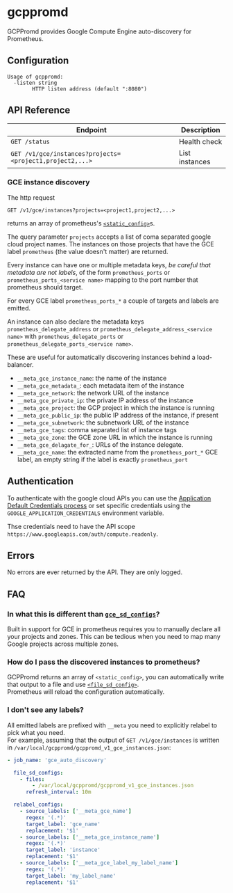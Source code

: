 # gcppromd

GCPPromd provides Google Compute Engine  auto-discovery for Prometheus.

## Configuration

```
Usage of gcppromd:
  -listen string
    	HTTP listen address (default ":8080")
```

## API Reference

| Endpoint                                                 | Description    |
| -------------------------------------------------------- | -------------- |
| `GET /status`                                            | Health check   |
| `GET /v1/gce/instances?projects=<project1,project2,...>` | List instances |

### GCE instance discovery

The http request 

`GET /v1/gce/instances?projects=<project1,project2,...>`

returns an array of prometheus's [`<static_config>`](https://prometheus.io/docs/prometheus/latest/configuration/configuration/#static_config)s.

The query parameter `projects` accepts a list of coma separated google cloud project names.
The instances on those projects that have the GCE label `prometheus` (the value doesn't matter) are returned. 

Every instance can have one or multiple metadata keys, *be careful that metadata are not labels*, of the form `prometheus_ports`
or `prometheus_ports_<service name>` mapping to the port number that prometheus
should target.

For every GCE label `prometheus_ports_*` a couple of targets and labels are emitted.

An instance can also declare the metadata keys `prometheus_delegate_address` or
`prometheus_delegate_address_<service name>` with
`prometheus_delegate_ports` or `prometheus_delegate_ports_<service name>`.

These are useful for automatically discovering instances behind a load-balancer.

- `__meta_gce_instance_name`: the name of the instance
- `__meta_gce_metadata_`<name>: each metadata item of the instance
- `__meta_gce_network`: the network URL of the instance
- `__meta_gce_private_ip`: the private IP address of the instance
- `__meta_gce_project`: the GCP project in which the instance is running
- `__meta_gce_public_ip`: the public IP address of the instance, if present
- `__meta_gce_subnetwork`: the subnetwork URL of the instance
- `__meta_gce_tags`: comma separated list of instance tags
- `__meta_gce_zone`: the GCE zone URL in which the instance is running
- `__meta_gce_delagate_for_`: URLs of the instance delegate.
- `__meta_gce_name`: the extracted name from the `prometheus_port_*` GCE label, an empty string if the label is exactly `prometheus_port`

## Authentication

To authenticate with the google cloud APIs you can use the [Application Default Credentials process](https://cloud.google.com/docs/authentication/production) or set specific credentials using the `GOOGLE_APPLICATION_CREDENTIALS` environment variable.

Thse credentials need to have the API scope `https://www.googleapis.com/auth/compute.readonly`. 

## Errors

No errors are ever returned by the API. They are only logged. 

## FAQ
### In what this is different than [`gce_sd_configs`](https://prometheus.io/docs/prometheus/latest/configuration/configuration/#%3Cgce_sd_config%3E)?

Built in support for GCE in prometheus requires you to manually declare all your projects and zones. This can be tedious when you need to map many Google projects across multiple zones.

### How do I pass the discovered instances to prometheus?

GCPPromd returns an array of `<static_config>`, you can automatically write that output to a file and use [`<file_sd_config>`]( https://prometheus.io/docs/prometheus/latest/configuration/configuration/#%3Cfile_sd_config%3E).  
Prometheus will reload the configuration automatically.

### I don't see any labels?
All emitted labels are prefixed with  `__meta` you need to explicitly relabel to pick what you need.  
For example, assuming that the output of `GET /v1/gce/instances` is written in `/var/local/gcppromd/gcppromd_v1_gce_instances.json`:

```yaml
- job_name: 'gce_auto_discovery'

  file_sd_configs:
    - files:
        - /var/local/gcppromd/gcppromd_v1_gce_instances.json
      refresh_interval: 10m

  relabel_configs:
    - source_labels: ['__meta_gce_name']
      regex: '(.*)'
      target_label: 'gce_name'
      replacement: '$1'
    - source_labels: ['__meta_gce_instance_name']
      regex: '(.*)'
      target_label: 'instance'
      replacement: '$1'
    - source_labels: ['__meta_gce_label_my_label_name']
      regex: '(.*)'
      target_label: 'my_label_name'
      replacement: '$1'
```
